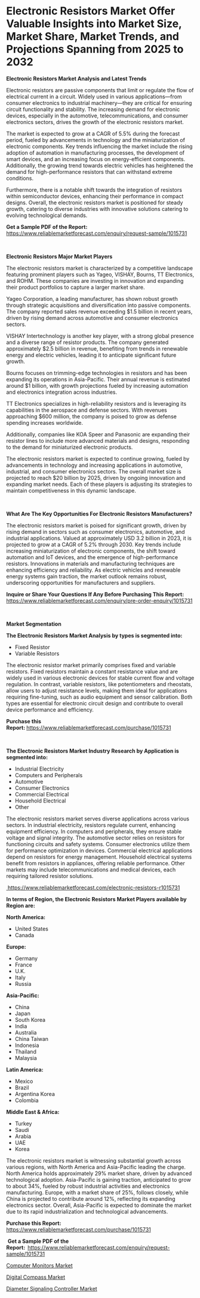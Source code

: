 <p><h1>Electronic Resistors Market Offer Valuable Insights into Market Size, Market Share, Market Trends, and Projections Spanning from 2025 to 2032</h1></p><p><strong>Electronic Resistors Market Analysis and Latest Trends</strong></p>
<p><p>Electronic resistors are passive components that limit or regulate the flow of electrical current in a circuit. Widely used in various applications—from consumer electronics to industrial machinery—they are critical for ensuring circuit functionality and stability. The increasing demand for electronic devices, especially in the automotive, telecommunications, and consumer electronics sectors, drives the growth of the electronic resistors market. </p><p>The market is expected to grow at a CAGR of 5.5% during the forecast period, fueled by advancements in technology and the miniaturization of electronic components. Key trends influencing the market include the rising adoption of automation in manufacturing processes, the development of smart devices, and an increasing focus on energy-efficient components. Additionally, the growing trend towards electric vehicles has heightened the demand for high-performance resistors that can withstand extreme conditions. </p><p>Furthermore, there is a notable shift towards the integration of resistors within semiconductor devices, enhancing their performance in compact designs. Overall, the electronic resistors market is positioned for steady growth, catering to diverse industries with innovative solutions catering to evolving technological demands.</p></p>
<p><strong>Get a Sample PDF of the Report:&nbsp;</strong> <a href="https://www.reliablemarketforecast.com/enquiry/request-sample/1015731?utm_campaign=1899&utm_medium=2&utm_source=Github&utm_content=ia&utm_term=11022025&utm_id=electronic-resistors">https://www.reliablemarketforecast.com/enquiry/request-sample/1015731</a></p>
<p>&nbsp;</p>
<p><strong>Electronic Resistors Major Market Players</strong></p>
<p><p>The electronic resistors market is characterized by a competitive landscape featuring prominent players such as Yageo, VISHAY, Bourns, TT Electronics, and ROHM. These companies are investing in innovation and expanding their product portfolios to capture a larger market share.</p><p>Yageo Corporation, a leading manufacturer, has shown robust growth through strategic acquisitions and diversification into passive components. The company reported sales revenue exceeding $1.5 billion in recent years, driven by rising demand across automotive and consumer electronics sectors.</p><p>VISHAY Intertechnology is another key player, with a strong global presence and a diverse range of resistor products. The company generated approximately $2.5 billion in revenue, benefiting from trends in renewable energy and electric vehicles, leading it to anticipate significant future growth.</p><p>Bourns focuses on trimming-edge technologies in resistors and has been expanding its operations in Asia-Pacific. Their annual revenue is estimated around $1 billion, with growth projections fueled by increasing automation and electronics integration across industries.</p><p>TT Electronics specializes in high-reliability resistors and is leveraging its capabilities in the aerospace and defense sectors. With revenues approaching $600 million, the company is poised to grow as defense spending increases worldwide.</p><p>Additionally, companies like KOA Speer and Panasonic are expanding their resistor lines to include more advanced materials and designs, responding to the demand for miniaturized electronic products.</p><p>The electronic resistors market is expected to continue growing, fueled by advancements in technology and increasing applications in automotive, industrial, and consumer electronics sectors. The overall market size is projected to reach $20 billion by 2025, driven by ongoing innovation and expanding market needs. Each of these players is adjusting its strategies to maintain competitiveness in this dynamic landscape.</p></p>
<p>&nbsp;</p>
<p><strong>What Are The Key Opportunities For Electronic Resistors Manufacturers?</strong></p>
<p><p>The electronic resistors market is poised for significant growth, driven by rising demand in sectors such as consumer electronics, automotive, and industrial applications. Valued at approximately USD 3.2 billion in 2023, it is projected to grow at a CAGR of 5.2% through 2030. Key trends include increasing miniaturization of electronic components, the shift toward automation and IoT devices, and the emergence of high-performance resistors. Innovations in materials and manufacturing techniques are enhancing efficiency and reliability. As electric vehicles and renewable energy systems gain traction, the market outlook remains robust, underscoring opportunities for manufacturers and suppliers.</p></p>
<p><strong>Inquire or Share Your Questions If Any Before Purchasing This Report:</strong> <a href="https://www.reliablemarketforecast.com/enquiry/pre-order-enquiry/1015731?utm_campaign=1899&utm_medium=2&utm_source=Github&utm_content=ia&utm_term=11022025&utm_id=electronic-resistors">https://www.reliablemarketforecast.com/enquiry/pre-order-enquiry/1015731</a></p>
<p>&nbsp;</p>
<p><strong>Market Segmentation</strong></p>
<p><strong>The Electronic Resistors Market Analysis by types is segmented into:</strong></p>
<p><ul><li>Fixed Resistor</li><li>Variable Resistors</li></ul></p>
<p><p>The electronic resistor market primarily comprises fixed and variable resistors. Fixed resistors maintain a constant resistance value and are widely used in various electronic devices for stable current flow and voltage regulation. In contrast, variable resistors, like potentiometers and rheostats, allow users to adjust resistance levels, making them ideal for applications requiring fine-tuning, such as audio equipment and sensor calibration. Both types are essential for electronic circuit design and contribute to overall device performance and efficiency.</p></p>
<p><strong>Purchase this Report:&nbsp;</strong><a href="https://www.reliablemarketforecast.com/purchase/1015731?utm_campaign=1899&utm_medium=2&utm_source=Github&utm_content=ia&utm_term=11022025&utm_id=electronic-resistors">https://www.reliablemarketforecast.com/purchase/1015731</a></p>
<p>&nbsp;</p>
<p><strong>The Electronic Resistors Market Industry Research by Application is segmented into:</strong></p>
<p><ul><li>Industrial Electricity</li><li>Computers and Peripherals</li><li>Automotive</li><li>Consumer Electronics</li><li>Commercial Electrical</li><li>Household Electrical</li><li>Other</li></ul></p>
<p><p>The electronic resistors market serves diverse applications across various sectors. In industrial electricity, resistors regulate current, enhancing equipment efficiency. In computers and peripherals, they ensure stable voltage and signal integrity. The automotive sector relies on resistors for functioning circuits and safety systems. Consumer electronics utilize them for performance optimization in devices. Commercial electrical applications depend on resistors for energy management. Household electrical systems benefit from resistors in appliances, offering reliable performance. Other markets may include telecommunications and medical devices, each requiring tailored resistor solutions.</p></p>
<p><a href="https://www.reliablemarketforecast.com/electronic-resistors-r1015731?utm_campaign=1899&utm_medium=2&utm_source=Github&utm_content=ia&utm_term=11022025&utm_id=electronic-resistors">&nbsp;https://www.reliablemarketforecast.com/electronic-resistors-r1015731</a></p>
<p><strong>In terms of Region, the Electronic Resistors Market Players available by Region are:</strong></p>
<p>
    <p> <strong> North America: </strong>
        <ul>
            <li>United States</li>
            <li>Canada</li>
        </ul>
        </p> 
    <p> <strong> Europe: </strong>
        <ul>
            <li>Germany</li>
            <li>France</li>
            <li>U.K.</li>
            <li>Italy</li>
            <li>Russia</li>
        </ul>
        </p> 
    <p> <strong> Asia-Pacific: </strong>
        <ul>
            <li>China</li>
            <li>Japan</li>
            <li>South Korea</li>
            <li>India</li>
            <li>Australia</li>
            <li>China Taiwan</li>
            <li>Indonesia</li>
            <li>Thailand</li>
            <li>Malaysia</li>
        </ul>
        </p> 
    <p> <strong> Latin America: </strong>
        <ul>
            <li>Mexico</li>
            <li>Brazil</li>
            <li>Argentina Korea</li>
            <li>Colombia</li>
        </ul>
        </p> 
    <p> <strong> Middle East & Africa: </strong>
        <ul>
            <li>Turkey</li>
            <li>Saudi</li>
            <li>Arabia</li>
            <li>UAE</li>
            <li>Korea</li>
        </ul>
    </p>
    </p>
<p><p>The electronic resistors market is witnessing substantial growth across various regions, with North America and Asia-Pacific leading the charge. North America holds approximately 29% market share, driven by advanced technological adoption. Asia-Pacific is gaining traction, anticipated to grow to about 34%, fueled by robust industrial activities and electronics manufacturing. Europe, with a market share of 25%, follows closely, while China is projected to contribute around 12%, reflecting its expanding electronics sector. Overall, Asia-Pacific is expected to dominate the market due to its rapid industrialization and technological advancements.</p></p>
<p><strong>Purchase this Report: </strong><a href="https://www.reliablemarketforecast.com/purchase/1015731?utm_campaign=1899&utm_medium=2&utm_source=Github&utm_content=ia&utm_term=11022025&utm_id=electronic-resistors">https://www.reliablemarketforecast.com/purchase/1015731</a></p>
<p>&nbsp;<strong>Get a Sample PDF of the Report:&nbsp;&nbsp;</strong><a href="https://www.reliablemarketforecast.com/enquiry/request-sample/1015731?utm_campaign=1899&utm_medium=2&utm_source=Github&utm_content=ia&utm_term=11022025&utm_id=electronic-resistors">https://www.reliablemarketforecast.com/enquiry/request-sample/1015731</a></p>
<p><strong></strong></p>
<p><p><a href="https://github.com/cobinaydin13/Market-Research-Report-List-1/blob/main/computer-monitors-market.md?utm_campaign=1899&utm_medium=2&utm_source=Github&utm_content=ia&utm_term=11022025&utm_id=electronic-resistors">Computer Monitors Market</a></p><p><a href="https://github.com/YashRP12/Market-Research-Report-List-7/blob/main/digital-compass-market.md?utm_campaign=1899&utm_medium=2&utm_source=Github&utm_content=ia&utm_term=11022025&utm_id=electronic-resistors">Digital Compass Market</a></p><p><a href="https://github.com/jakussheilrw/Market-Research-Report-List-1/blob/main/diameter-signaling-controller-market.md?utm_campaign=1899&utm_medium=2&utm_source=Github&utm_content=ia&utm_term=11022025&utm_id=electronic-resistors">Diameter Signaling Controller Market</a></p></p>